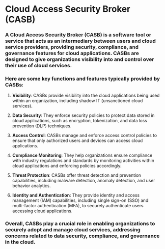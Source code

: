 # Cloud Access Security Broker (CASB)

### A Cloud Access Security Broker (CASB) is a software tool or service that acts as an intermediary between users and cloud service providers, providing security, compliance, and governance features for cloud applications. CASBs are designed to give organizations visibility into and control over their use of cloud services.

### Here are some key functions and features typically provided by CASBs:

1. **Visibility**: CASBs provide visibility into the cloud applications being used within an organization, including shadow IT (unsanctioned cloud services).

2. **Data Security**: They enforce security policies to protect data stored in cloud applications, such as encryption, tokenization, and data loss prevention (DLP) techniques.

3. **Access Control**: CASBs manage and enforce access control policies to ensure that only authorized users and devices can access cloud applications.

4. **Compliance Monitoring**: They help organizations ensure compliance with industry regulations and standards by monitoring activities within cloud applications and enforcing policies accordingly.

5. **Threat Protection**: CASBs offer threat detection and prevention capabilities, including malware detection, anomaly detection, and user behavior analytics.

6. **Identity and Authentication**: They provide identity and access management (IAM) capabilities, including single sign-on (SSO) and multi-factor authentication (MFA), to securely authenticate users accessing cloud applications.

### Overall, CASBs play a crucial role in enabling organizations to securely adopt and manage cloud services, addressing concerns related to data security, compliance, and governance in the cloud.
